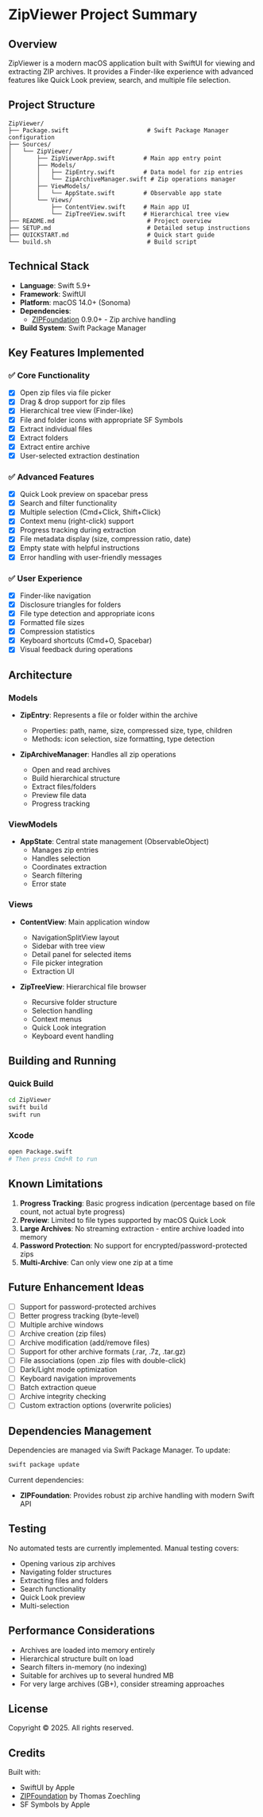 # ZipViewer Project Summary

## Overview
ZipViewer is a modern macOS application built with SwiftUI for viewing and extracting ZIP archives. It provides a Finder-like experience with advanced features like Quick Look preview, search, and multiple file selection.

## Project Structure

```
ZipViewer/
├── Package.swift                      # Swift Package Manager configuration
├── Sources/
│   └── ZipViewer/
│       ├── ZipViewerApp.swift        # Main app entry point
│       ├── Models/
│       │   ├── ZipEntry.swift        # Data model for zip entries
│       │   └── ZipArchiveManager.swift # Zip operations manager
│       ├── ViewModels/
│       │   └── AppState.swift        # Observable app state
│       └── Views/
│           ├── ContentView.swift     # Main app UI
│           └── ZipTreeView.swift     # Hierarchical tree view
├── README.md                          # Project overview
├── SETUP.md                           # Detailed setup instructions
├── QUICKSTART.md                      # Quick start guide
└── build.sh                           # Build script

```

## Technical Stack

- **Language**: Swift 5.9+
- **Framework**: SwiftUI
- **Platform**: macOS 14.0+ (Sonoma)
- **Dependencies**:
  - [ZIPFoundation](https://github.com/weichsel/ZIPFoundation) 0.9.0+ - Zip archive handling
- **Build System**: Swift Package Manager

## Key Features Implemented

### ✅ Core Functionality
- [x] Open zip files via file picker
- [x] Drag & drop support for zip files
- [x] Hierarchical tree view (Finder-like)
- [x] File and folder icons with appropriate SF Symbols
- [x] Extract individual files
- [x] Extract folders
- [x] Extract entire archive
- [x] User-selected extraction destination

### ✅ Advanced Features
- [x] Quick Look preview on spacebar press
- [x] Search and filter functionality
- [x] Multiple selection (Cmd+Click, Shift+Click)
- [x] Context menu (right-click) support
- [x] Progress tracking during extraction
- [x] File metadata display (size, compression ratio, date)
- [x] Empty state with helpful instructions
- [x] Error handling with user-friendly messages

### ✅ User Experience
- [x] Finder-like navigation
- [x] Disclosure triangles for folders
- [x] File type detection and appropriate icons
- [x] Formatted file sizes
- [x] Compression statistics
- [x] Keyboard shortcuts (Cmd+O, Spacebar)
- [x] Visual feedback during operations

## Architecture

### Models
- **ZipEntry**: Represents a file or folder within the archive
  - Properties: path, name, size, compressed size, type, children
  - Methods: icon selection, size formatting, type detection

- **ZipArchiveManager**: Handles all zip operations
  - Open and read archives
  - Build hierarchical structure
  - Extract files/folders
  - Preview file data
  - Progress tracking

### ViewModels
- **AppState**: Central state management (ObservableObject)
  - Manages zip entries
  - Handles selection
  - Coordinates extraction
  - Search filtering
  - Error state

### Views
- **ContentView**: Main application window
  - NavigationSplitView layout
  - Sidebar with tree view
  - Detail panel for selected items
  - File picker integration
  - Extraction UI

- **ZipTreeView**: Hierarchical file browser
  - Recursive folder structure
  - Selection handling
  - Context menus
  - Quick Look integration
  - Keyboard event handling

## Building and Running

### Quick Build
```bash
cd ZipViewer
swift build
swift run
```

### Xcode
```bash
open Package.swift
# Then press Cmd+R to run
```

## Known Limitations

1. **Progress Tracking**: Basic progress indication (percentage based on file count, not actual byte progress)
2. **Preview**: Limited to file types supported by macOS Quick Look
3. **Large Archives**: No streaming extraction - entire archive loaded into memory
4. **Password Protection**: No support for encrypted/password-protected zips
5. **Multi-Archive**: Can only view one zip at a time

## Future Enhancement Ideas

- [ ] Support for password-protected archives
- [ ] Better progress tracking (byte-level)
- [ ] Multiple archive windows
- [ ] Archive creation (zip files)
- [ ] Archive modification (add/remove files)
- [ ] Support for other archive formats (.rar, .7z, .tar.gz)
- [ ] File associations (open .zip files with double-click)
- [ ] Dark/Light mode optimization
- [ ] Keyboard navigation improvements
- [ ] Batch extraction queue
- [ ] Archive integrity checking
- [ ] Custom extraction options (overwrite policies)

## Dependencies Management

Dependencies are managed via Swift Package Manager. To update:

```bash
swift package update
```

Current dependencies:
- **ZIPFoundation**: Provides robust zip archive handling with modern Swift API

## Testing

No automated tests are currently implemented. Manual testing covers:
- Opening various zip archives
- Navigating folder structures
- Extracting files and folders
- Search functionality
- Quick Look preview
- Multi-selection

## Performance Considerations

- Archives are loaded into memory entirely
- Hierarchical structure built on load
- Search filters in-memory (no indexing)
- Suitable for archives up to several hundred MB
- For very large archives (GB+), consider streaming approaches

## License

Copyright © 2025. All rights reserved.

## Credits

Built with:
- SwiftUI by Apple
- [ZIPFoundation](https://github.com/weichsel/ZIPFoundation) by Thomas Zoechling
- SF Symbols by Apple
